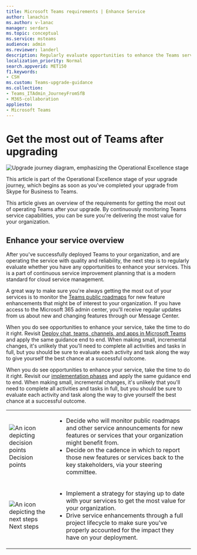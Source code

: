 ```yaml
---
title: Microsoft Teams requirements | Enhance Service
author: lanachin
ms.author: v-lanac
manager: serdars
ms.topic: conceptual
ms.service: msteams
audience: admin
ms.reviewer: landerl
description: Regularly evaluate opportunities to enhance the Teams service after you upgrade, monitor the Teams roadmap for any interesting feature enhancements.
localization_priority: Normal
search.appverid: MET150
f1.keywords:
- CSH
ms.custom: Teams-upgrade-guidance
ms.collection: 
- Teams_ITAdmin_JourneyFromSfB
- M365-collaboration
appliesto:
- Microsoft Teams
---
```

# Get the most out of Teams after upgrading

![Upgrade journey diagram, emphasizing the Operational Excellence stage](media/upgrade-banner-op-excellence.png "Stages of the upgrade journey, with emphasis on the Operational Excellence stage")

This article is part of the Operational Excellence stage of your upgrade journey, which begins as soon as you've completed your upgrade from Skype for Business to Teams.

This article gives an overview of the requirements for getting the most out of operating Teams after your upgrade. By continuously monitoring Teams service capabilities, you can be sure you're delivering the most value for your organization.

## Enhance your service overview

After you've successfully deployed Teams to your organization, and are operating the service with quality and reliability, the next step is to regularly evaluate whether you have any opportunities to enhance your services. This is a part of continuous service improvement planning that is a modern standard for cloud service management.

A great way to make sure you're always getting the most out of your services is to monitor the [Teams public roadmaps](https://products.office.com/business/office-365-roadmap?filters=microsoft%20teams) for new feature enhancements that might be of interest to your organization. If you have access to the Microsoft 365 admin center, you'll receive regular updates from us about new and changing features through our Message Center.

When you do see opportunities to enhance your service, take the time to do it right. Revisit [Deploy chat, teams, channels, and apps in Microsoft Teams](deploy-chat-teams-channels-microsoft-teams-landing-page.md) and apply the same guidance end to end. When making small, incremental changes, it's unlikely that you'll need to complete all activities and tasks in full, but you should be sure to evaluate each activity and task along the way to give yourself the best chance at a successful outcome.

When you do see opportunities to enhance your service, take the time to do it right. Revisit our [implementation phases](deploy-chat-teams-channels-microsoft-teams-landing-page.md) and apply the same guidance end to end. When making small, incremental changes, it's unlikely that you'll need to complete all activities and tasks in full, but you should be sure to evaluate each activity and task along the way to give yourself the best chance at a successful outcome.

<table>
<tr><td><img src="media/audio_conferencing_image7.png" alt="An icon depicting decision points"/> <br/>Decision points</td><td><ul><li>Decide who will monitor public roadmaps and other service announcements for new features or services that your organization might benefit from.</li><li>Decide on the cadence in which to report those new features or services back to the key stakeholders, via your steering committee.</li></ul></td></tr>
<tr><td><img src="media/audio_conferencing_image9.png" alt="An icon depicting the next steps"/><br/>Next steps</td><td><ul><li>Implement a strategy for staying up to date with your services to get the most value for your organization.</li><li>Drive service enhancements through a full project lifecycle to make sure you've properly accounted for the impact they have on your deployment.</li></ul></td></tr>
</table>
